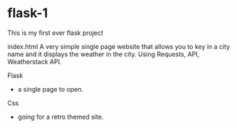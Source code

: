 # flask-1
This is my first ever flask project

index.html
A very simple single page website that allows you to key in a city name and it displays the weather in the city. 
Using Requests, API, Weatherstack API. 

Flask
- a single page to open.

Css
- going for a retro themed site.
  
